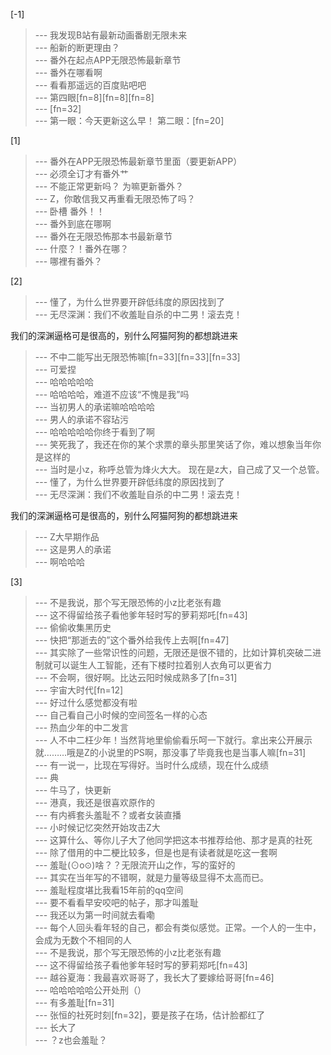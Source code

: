 
[-1] 
>--- 我发现B站有最新动画番剧无限未来<br>
>--- 船新的断更理由？<br>
>--- 番外在起点APP无限恐怖最新章节<br>
>--- 番外在哪看啊<br>
>--- 看看那遥远的百度贴吧吧<br>
>--- 第四眼[fn=8][fn=8][fn=8]<br>
>--- [fn=32]<br>
>--- 第一眼：今天更新这么早！
第二眼：[fn=20]<br>

[1] 
>--- 番外在APP无限恐怖最新章节里面（要更新APP）<br>
>--- 必须全订才有番外艹<br>
>--- 不能正常更新吗？ 为嘛更新番外？<br>
>--- Z，你敢信我又再重看无限恐怖了吗？<br>
>--- 卧槽 番外！！<br>
>--- 番外到底在哪啊<br>
>--- 番外在无限恐怖那本书最新章节<br>
>--- 什麼？！番外在哪？<br>
>--- 哪裡有番外？<br>

[2] 
>--- 懂了，为什么世界要开辟低纬度的原因找到了<br>
>--- 无尽深渊：我们不收羞耻自杀的中二男！滚去克！

我们的深渊逼格可是很高的，别什么阿猫阿狗的都想跳进来<br>
>--- 不中二能写出无限恐怖嘛[fn=33][fn=33][fn=33]<br>
>--- 可爱捏<br>
>--- 哈哈哈哈哈<br>
>--- 哈哈哈哈，难道不应该“不愧是我”吗<br>
>--- 当初男人的承诺嘛哈哈哈哈<br>
>--- 男人的承诺不容玷污<br>
>--- 哈哈哈哈哈你终于看到了啊<br>
>--- 笑死我了，我还在你的某个求票的章头那里笑话了你，难以想象当年你是这样的<br>
>--- 当时是小z，称呼总管为烽火大大。
现在是z大，自己成了又一个总管。<br>
>--- 懂了，为什么世界要开辟低纬度的原因找到了<br>
>--- 无尽深渊：我们不收羞耻自杀的中二男！滚去克！

我们的深渊逼格可是很高的，别什么阿猫阿狗的都想跳进来<br>
>--- Z大早期作品<br>
>--- 这是男人的承诺<br>
>--- 啊哈哈哈<br>

[3] 
>--- 不是我说，那个写无限恐怖的小z比老张有趣<br>
>--- 这不得留给孩子看他爹年轻时写的萝莉郑吒[fn=43]<br>
>--- 偷偷收集黑历史<br>
>--- 快把“那逝去的”这个番外给我传上去啊[fn=47]<br>
>--- 其实除了一些常识性的问题，无限还是很不错的，比如计算机突破二进制就可以诞生人工智能，还有下楼时拉着别人衣角可以更省力<br>
>--- 不会啊，很好啊。比达云阳时候成熟多了[fn=31]<br>
>--- 宇宙大时代[fn=12]<br>
>--- 好过什么感觉都没有啦<br>
>--- 自己看自己小时候的空间签名一样的心态<br>
>--- 热血少年的中二发言<br>
>--- 人不中二枉少年！当然背地里偷偷看乐呵一下就行。拿出来公开展示就………哦是Z的小说里的PS啊，那没事了毕竟我也是当事人嘛[fn=31]<br>
>--- 有一说一，比现在写得好。当时什么成绩，现在什么成绩<br>
>--- 典<br>
>--- 牛马了，快更新<br>
>--- 港真，我还是很喜欢原作的<br>
>--- 有内裤套头羞耻不？或者女装直播<br>
>--- 小时候记忆突然开始攻击Z大<br>
>--- 这算什么、等你儿子大了他同学把这本书推荐给他、那才是真的社死<br>
>--- 除了借用的中二梗比较多，但是也是有读者就是吃这一套啊<br>
>--- 羞耻(⊙o⊙)啥？？无限流开山之作，写的蛮好的<br>
>--- 其实在当年写的不错啊，就是力量等级显得不太高而已。<br>
>--- 羞耻程度堪比我看15年前的qq空间<br>
>--- 要不看看早安咬吧的帖子，那才叫羞耻<br>
>--- 我还以为第一时间就去看嘞<br>
>--- 每个人回头看年轻的自己，都会有类似感觉。正常。一个人的一生中，会成为无数个不相同的人<br>
>--- 不是我说，那个写无限恐怖的小z比老张有趣<br>
>--- 这不得留给孩子看他爹年轻时写的萝莉郑吒[fn=43]<br>
>--- 越谷夏海：我最喜欢哥哥了，我长大了要嫁给哥哥[fn=46]<br>
>--- 哈哈哈哈哈公开处刑（）<br>
>--- 有多羞耻[fn=31]<br>
>--- 张恒的社死时刻[fn=32]，要是孩子在场，估计脸都红了<br>
>--- 长大了<br>
>--- ？z也会羞耻？<br>

